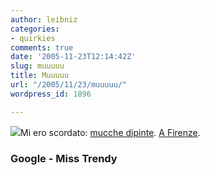 ```yaml
---
author: leibniz
categories:
- quirkies
comments: true
date: '2005-11-23T12:14:42Z'
slug: muuuuu
title: Muuuuu
url: "/2005/11/23/muuuuu/"
wordpress_id: 1896

---
```

![](https://stamford.cowparade.net/image/cow/large/2602.jpg)Mi ero scordato: [mucche dipinte](https://images.google.it/images?hl=it&q=cowparade&btnG=Cerca+con+Google&sa=N&tab=wi). [A Firenze](https://www.misstrendy.info/index.php/2005/11/23/le_mucche_diventano_opere_d_arte). 

### Google - Miss Trendy

  

